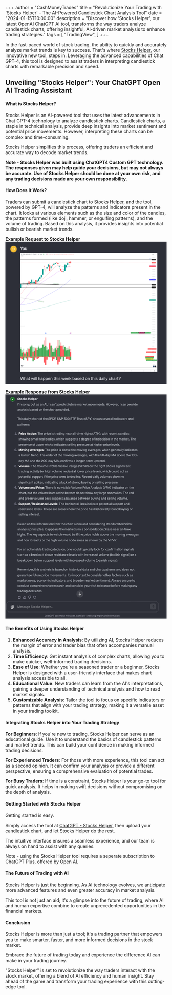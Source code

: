 +++
author = "CashMoneyTrades"
title = "Revolutionize Your Trading with 'Stocks Helper' – The AI-Powered Candlestick Chart Analysis Tool"
date = "2024-01-15T10:00:00"
description = "Discover how 'Stocks Helper', our latest OpenAI ChatGPT AI tool, transforms the way traders analyze candlestick charts, offering insightful, AI-driven market analysis to enhance trading strategies."
tags = [
   "TradingView",
]
+++

In the fast-paced world of stock trading, the ability to quickly and accurately analyze market trends is key to success. That's where [Stocks Helper](https://chat.openai.com/g/g-aWpdX8Osl-stocks-helper), our innovative new tool, steps in. Leveraging the advanced capabilities of Chat GPT-4, this tool is designed to assist traders in interpreting candlestick charts with remarkable precision and speed.

## Unveiling "Stocks Helper": Your ChatGPT Open AI Trading Assistant

#### What is Stocks Helper?

Stocks Helper is an AI-powered tool that uses the latest advancements in Chat GPT-4 technology to analyze candlestick charts. Candlestick charts, a staple in technical analysis, provide deep insights into market sentiment and potential price movements. However, interpreting these charts can be complex and time-consuming. 

Stocks Helper simplifies this process, offering traders an efficient and accurate way to decode market trends.

**Note - Stocks Helper was built using ChatGPT4 Custom GPT technology.  The responses given may help guide your decisions, but may not always be accurate.  Use of Stocks Helper should be done at your own risk, and any trading decisions made are your own responsibility.**

#### How Does It Work?

Traders can submit a candlestick chart to Stocks Helper, and the tool, powered by GPT-4, will analyze the patterns and indicators present in the chart. It looks at various elements such as the size and color of the candles, the patterns formed (like doji, hammer, or engulfing patterns), and the volume of trading. Based on this analysis, it provides insights into potential bullish or bearish market trends.

**Example Request to Stocks Helper**
![Stock Helper Prompt](images/prompt.png)

**Example Response from Stocks Helper**
![Stock Helper Response](images/response.png)


#### The Benefits of Using Stocks Helper

1. **Enhanced Accuracy in Analysis**: By utilizing AI, Stocks Helper reduces the margin of error and trader bias that often accompanies manual analysis.
2. **Time Efficiency**: Get instant analysis of complex charts, allowing you to make quicker, well-informed trading decisions.
3. **Ease of Use**: Whether you're a seasoned trader or a beginner, Stocks Helper is designed with a user-friendly interface that makes chart analysis accessible to all.
4. **Educational Value**: New traders can learn from the AI's interpretations, gaining a deeper understanding of technical analysis and how to read market signals.
5. **Customizable Analysis**: Tailor the tool to focus on specific indicators or patterns that align with your trading strategy, making it a versatile asset in your trading toolkit.

#### Integrating Stocks Helper into Your Trading Strategy

**For Beginners**: 
If you're new to trading, Stocks Helper can serve as an educational guide. Use it to understand the basics of candlestick patterns and market trends. This can build your confidence in making informed trading decisions.

**For Experienced Traders**: 
For those with more experience, this tool can act as a second opinion. It can confirm your analysis or provide a different perspective, ensuring a comprehensive evaluation of potential trades.

**For Busy Traders**: 
If time is a constraint, Stocks Helper is your go-to tool for quick analysis. It helps in making swift decisions without compromising on the depth of analysis.

#### Getting Started with Stocks Helper
Getting started is easy. 

Simply access the tool at [ChatGPT - Stocks Helper](https://chat.openai.com/g/g-aWpdX8Osl-stocks-helper), then upload your candlestick chart, and let Stocks Helper do the rest. 

The intuitive interface ensures a seamless experience, and our team is always on hand to assist with any queries.

Note - using the Stocks Helper tool requires a seperate subscription to ChatGPT Plus, offered by Open AI.

#### The Future of Trading with AI
Stocks Helper is just the beginning. As AI technology evolves, we anticipate more advanced features and even greater accuracy in market analysis. 

This tool is not just an aid; it's a glimpse into the future of trading, where AI and human expertise combine to create unprecedented opportunities in the financial markets.

#### Conclusion
Stocks Helper is more than just a tool; it's a trading partner that empowers you to make smarter, faster, and more informed decisions in the stock market. 

Embrace the future of trading today and experience the difference AI can make in your trading journey.


"Stocks Helper" is set to revolutionize the way traders interact with the stock market, offering a blend of AI efficiency and human insight. Stay ahead of the game and transform your trading experience with this cutting-edge tool.